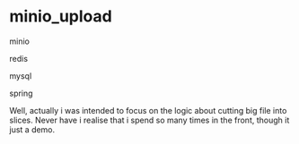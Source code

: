 # minio_upload

minio

redis

mysql

spring

Well, actually i was intended to focus on the logic about cutting big file into slices. Never have i realise that i spend so many times in the front, though it just a demo.
